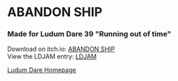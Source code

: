 # ABANDON SHIP

### Made for Ludum Dare 39 "Running out of time"
Download on itch.io: [ABANDON SHIP](https://astudyinpixels.itch.io/abandon-ship)  
View the LDJAM entry: [LDJAM](https://ldjam.com/events/ludum-dare/39/abandon-ship)

[Ludum Dare Homepage](https://ldjam.com)

